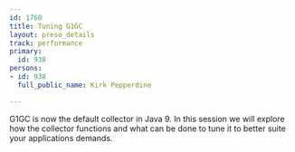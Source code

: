 ```yaml
---
id: 1760
title: Tuning G1GC
layout: preso_details
track: performance
primary:
  id: 938
persons:
- id: 938
  full_public_name: Kirk Pepperdine

---
```

G1GC is now the default collector in Java 9. In this session we will explore how the collector functions and what can be done to tune it to better suite your applications demands.